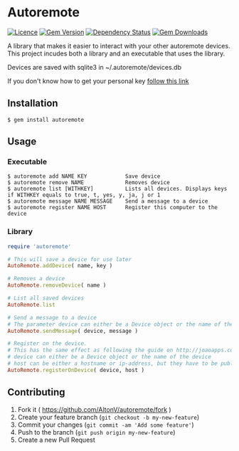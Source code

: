 # Autoremote
[![Licence](https://img.shields.io/badge/license-MIT-blue.svg)][licence]
[![Gem Version](http://img.shields.io/gem/v/autoremote.svg)][gem]
[![Dependency Status](http://img.shields.io/gemnasium/AltonV/autoremote.svg)][gemnasium]
[![Gem Downloads](https://img.shields.io/gem/dt/autoremote.svg)][gem]

[licence]: http://choosealicense.com/licenses/mit/
[gem]: https://rubygems.org/gems/autoremote
[gemnasium]: https://gemnasium.com/AltonV/autoremote
[bitdeli]: https://bitdeli.com/free "Bitdeli Badge"

A library that makes it easier to interact with your other autoremote devices.  
This project incudes both a library and an executable that uses the library.

Devices are saved with sqlite3 in ~/.autoremote/devices.db

If you don't know how to get your personal key [follow this link](http://joaoapps.com/autoremote/personal/)

## Installation

    $ gem install autoremote

## Usage

### Executable
    $ autoremote add NAME KEY            Save device
    $ autoremote remove NAME             Removes device
    $ autoremote list [WITHKEY]          Lists all devices. Displays keys if WITHKEY equals to true, t, yes, y, ja, j or 1
    $ autoremote message NAME MESSAGE    Send a message to a device
    $ autoremote register NAME HOST      Register this computer to the device

### Library

```ruby
require 'autoremote'

# This will save a device for use later
AutoRemote.addDevice( name, key )

# Removes a device
AutoRemote.removeDevice( name )

# List all saved devices
AutoRemote.list

# Send a message to a device
# The parameter device can either be a Device object or the name of the device
AutoRemote.sendMessage( device, message )

# Register on the device.
# This has the same effect as following the guide on http://joaoapps.com/autoremote/linux/)
# device can either be a Device object or the name of the device
# host can be either a hostname or ip-address, but they have to be public (i.e. reachable from the internet)
AutoRemote.registerOnDevice( device, host )
```

## Contributing

1. Fork it ( https://github.com/AltonV/autoremote/fork )
2. Create your feature branch (`git checkout -b my-new-feature`)
3. Commit your changes (`git commit -am 'Add some feature'`)
4. Push to the branch (`git push origin my-new-feature`)
5. Create a new Pull Request
